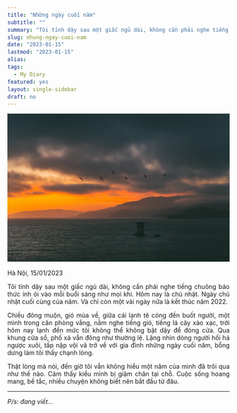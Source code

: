 ```yaml
---
title: "Những ngày cuối năm"
subtitle: ""
summary: "Tôi tỉnh dậy sau một giấc ngủ dài, không cần phải nghe tiếng chuông báo thức inh ỏi vào mỗi buổi sáng như mọi khi. Hôm nay là ngày chủ nhật cuối cùng của năm. Và chỉ còn một vài ngày nữa là kết thúc năm 2022..."
slug: nhung-ngay-cuoi-nam
date: "2023-01-15"
lastmod: "2023-01-15"
alias:
tags:
  - My Diary
featured: yes
layout: single-sidebar
draft: no
---
```


<p style = "text-align: center"><img src="./featured.jpg"></p>

<p style = "text-align: justify">Hà Nội, 15/01/2023</p>

<p style = "text-align: justify">Tôi tỉnh dậy sau một giấc ngủ dài, không cần phải nghe tiếng chuông báo thức inh ỏi vào mỗi buổi sáng như mọi khi. Hôm nay là chủ nhật. Ngày chủ nhật cuối cùng của năm. Và chỉ còn một vài ngày nữa là kết thúc năm 2022.</p>

<p style = "text-align: justify">Chiều đông muộn, gió mùa về, giữa cái lạnh tê cóng đến buốt người, một mình trong căn phòng vắng, nằm nghe tiếng gió, tiếng lá cây xào xạc, trời hôm nay lạnh đến mức tôi không thể không bật dậy để đóng cửa. Qua khung cửa sổ, phố xá vẫn đông như thường lệ. Lặng nhìn dòng người hối hả ngược xuôi, tấp nập vội vã trở về với gia đình những ngày cuối năm, bỗng dưng làm tôi thấy chạnh lòng.</p>

<p style = "text-align: justify">Thật lòng mà nói, đến giờ tôi vẫn không hiểu một năm của mình đã trôi qua như thế nào. Cảm thấy kiểu mình bị giậm chân tại chỗ. Cuộc sống hoang mang, bế tắc, nhiều chuyện không biết nên bắt đầu từ đâu.</p>


<!---

<p style = "text-align: justify">Những ngày cuối năm, tôi lang thang trên nhiều diễn đàn, channel và blog để tìm câu trả lời cho một vài câu hỏi. . Giống như bài viết này, tôi cũng nghĩ mãi mới quyết định viết. Phải chăng....</p>

<p style = "text-align: justify">Cũng phải hơn 4 tháng rồi, tôi không viết gì. Đó là một quảng thời gian khá dài, tôi mất phương hướng và không tìm thấy chính mình. Lúc đầu tôi định viết một bài có tên là <i>"Thế giới rộng lớn, lòng người chật hẹp"</i> nhưng rồi lại thôi.</p>

<p style = "text-align: justify">Hôm qua, tôi và em hẹn gặp nhau. Em hỏi tôi muốn đi đâu. Tôi bảo tôi muốn đi với em, nhưng mà nay tôi không có xe, hay là em qua đón tôi đi. Rồi mình qua quán đối diện ăn ốc, xong anh sẽ dẫn em qua Nik lên tầng 10 ăn kem bơ và ngắm thành phố về đêm. Trời lạnh như này ăn kem thì quá hợp rồi.</p>

--->

---

_P/s: đang viết..._

<!---

Chúng tôi đi cùng nhau, kể cho nhau nghe những câu chuyện không đầu không đuôi, về công việc, cuộc sống và gia đình. Tôi và em đều là người hướng nội, nhưng mỗi lần gặp nhau em luôn có rất nhiều chuyện để nói. Và dường như những chuyện đó em đã phải cất giữ rất là lâu.....

Em kể cho tôi nghe về gia đình mình, về 

Không hiểu tại sao, k biết một ng phải trải qua những gì

Bạn đã bao giờ bị ng thân...

Tôi từng như vậy....

bạn thân dễ kiếm, tri kỉ khó tìm, Người hiểu mình

Kết thúc cuộc nói chuyện, đi zề

Những ngày cuối năm, nhiều ng k gặp, như b Dẻ, b Bếu...Có những ng thời gian gặp nhau chỉ có thể tính bằng ngày bằng tháng bằng năm

Những ngày cuối năm, tờ lịch vơi đi gần hết, todo list còn dở dang

Những ngày cuối năm, muốn say một cách đúng nghĩa, quên đi hết muộn phiền...

--->